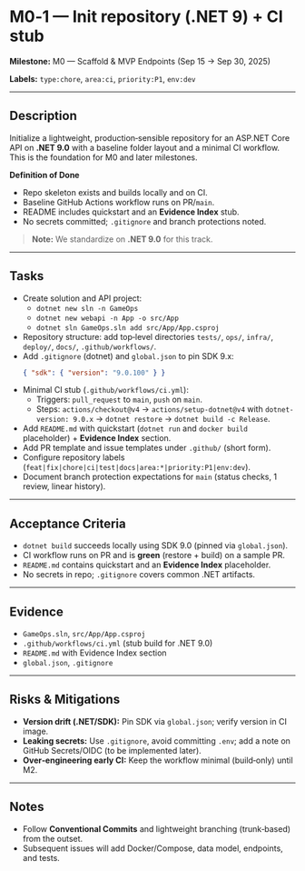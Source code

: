 # M0‑1 — Init repository (.NET 9) + CI stub

**Milestone:** M0 — Scaffold & MVP Endpoints (Sep 15 → Sep 30, 2025)

**Labels:** `type:chore`, `area:ci`, `priority:P1`, `env:dev`

---

## Description
Initialize a lightweight, production‑sensible repository for an ASP.NET Core API on **.NET 9.0** with a baseline folder layout and a minimal CI workflow. This is the foundation for M0 and later milestones.

**Definition of Done**
- Repo skeleton exists and builds locally and on CI.
- Baseline GitHub Actions workflow runs on PR/`main`.
- README includes quickstart and an **Evidence Index** stub.
- No secrets committed; `.gitignore` and branch protections noted.

> **Note:** We standardize on **.NET 9.0** for this track.

---

## Tasks
- Create solution and API project:
  - `dotnet new sln -n GameOps`
  - `dotnet new webapi -n App -o src/App`
  - `dotnet sln GameOps.sln add src/App/App.csproj`
- Repository structure: add top‑level directories `tests/`, `ops/`, `infra/`, `deploy/`, `docs/`, `.github/workflows/`.
- Add `.gitignore` (dotnet) and `global.json` to pin SDK 9.x:
  ```json
  { "sdk": { "version": "9.0.100" } }
  ```
- Minimal CI stub (`.github/workflows/ci.yml`):
  - Triggers: `pull_request` to `main`, `push` on `main`.
  - Steps: `actions/checkout@v4` → `actions/setup-dotnet@v4` with `dotnet-version: 9.0.x` → `dotnet restore` → `dotnet build -c Release`.
- Add `README.md` with quickstart (`dotnet run` and `docker build` placeholder) + **Evidence Index** section.
- Add PR template and issue templates under `.github/` (short form).
- Configure repository labels (`feat|fix|chore|ci|test|docs|area:*|priority:P1|env:dev`).
- Document branch protection expectations for `main` (status checks, 1 review, linear history).

---

## Acceptance Criteria
- `dotnet build` succeeds locally using SDK 9.0 (pinned via `global.json`).
- CI workflow runs on PR and is **green** (restore + build) on a sample PR.
- `README.md` contains quickstart and an **Evidence Index** placeholder.
- No secrets in repo; `.gitignore` covers common .NET artifacts.

---

## Evidence
- `GameOps.sln`, `src/App/App.csproj`
- `.github/workflows/ci.yml` (stub build for .NET 9.0)
- `README.md` with Evidence Index section
- `global.json`, `.gitignore`

---

## Risks & Mitigations
- **Version drift (.NET/SDK):** Pin SDK via `global.json`; verify version in CI image.
- **Leaking secrets:** Use `.gitignore`, avoid committing `.env`; add a note on GitHub Secrets/OIDC (to be implemented later).
- **Over‑engineering early CI:** Keep the workflow minimal (build‑only) until M2.

---

## Notes
- Follow **Conventional Commits** and lightweight branching (trunk‑based) from the outset.
- Subsequent issues will add Docker/Compose, data model, endpoints, and tests.

